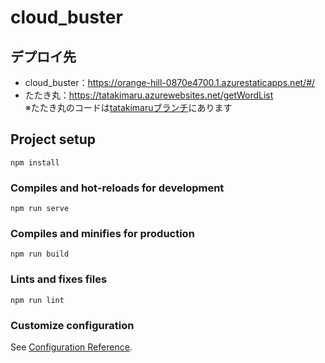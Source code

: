 # cloud_buster
## デプロイ先
- cloud_buster：https://orange-hill-0870e4700.1.azurestaticapps.net/#/  
- たたき丸：https://tatakimaru.azurewebsites.net/getWordList  
※たたき丸のコードは[tatakimaruブランチ](https://github.com/shunsuke-tamura/cloud_buster/tree/tatakimaru)にあります

## Project setup
```
npm install
```

### Compiles and hot-reloads for development
```
npm run serve
```

### Compiles and minifies for production
```
npm run build
```

### Lints and fixes files
```
npm run lint
```

### Customize configuration
See [Configuration Reference](https://cli.vuejs.org/config/).
